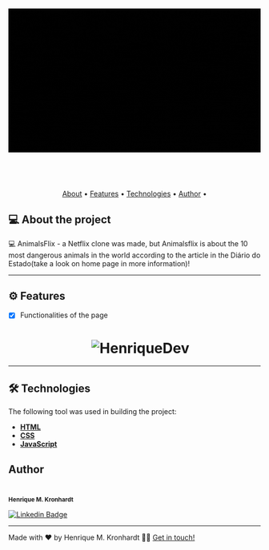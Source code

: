 
<h1 align="center">
    <img alt="HenriqueDev" title="#HenriqueDev" src="./img/Henrique2.gif"/>
</h1>
                                                                                 
<br><br>

<p align="center">
 <a href="#-about-the-project">About</a> •
 <a href="#-features">Features</a> •
 <a href="#-technologies">Technologies</a> •
 <a href="#-author">Author</a> •
</p>


## 💻 About the project

💻 AnimalsFlix - a Netflix clone was made, but Animalsflix is ​​about the 10 most dangerous animals in the world according to the article in the Diário do Estado(take a look on home page in more information)!

---

## ⚙️ Features

- [x] Functionalities of the page 
                                                                                                                                                   
     <h1 align="center">
        <img alt="HenriqueDev" title="#HenriqueDev" src="./img/animalsflix.gif" />
     </h1>
     
---

## 🛠 Technologies

The following tool was used in building the project:

- **[HTML](https://developer.mozilla.org/pt-BR/docs/Web/HTML)**
- **[CSS](https://developer.mozilla.org/pt-BR/docs/Web/CSS)**
- **[JavaScript](https://www.javascript.com/)**


##    Author

 <img style="border-radius: 50%;" src="https://www.facebook.com/photo.php?fbid=10222789437744915&set=pb.1244658587.-2207520000..&type=3" width="100px;" alt=""/>
 <br />
 <sub><b>Henrique M. Kronhardt</b></sub></a>
 <br />

[![Linkedin Badge](https://img.shields.io/badge/-Henrique_Kronhardt-blue?style=flat-square&logo=Linkedin&logoColor=white&link=https://www.linkedin.com/in/henriquekronhardt/)](https://www.linkedin.com/in/henriquekronhardt/) 

---


Made with ❤️ by Henrique M. Kronhardt 👋🏽 [Get in touch!](https://www.linkedin.com/in/henriquekronhardt/)
